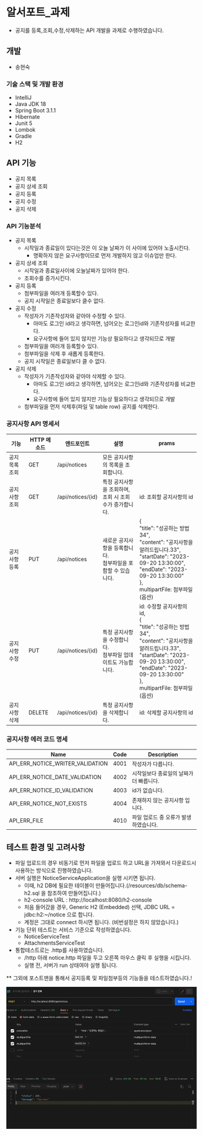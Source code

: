 # 알서포트_과제
- 공지를 등록,조회,수정,삭제하는 API 개발을 과제로 수행하였습니다. 

## 개발
- 송현숙
### 기술 스택 및 개발 환경
- IntelliJ
- Java JDK 18
- Spring Boot 3.1.1
- Hibernate
- Junit 5
- Lombok
- Gradle
- H2

## API 기능
- 공지 목록
- 공지 상세 조회
- 공지 등록
- 공지 수정
- 공지 삭제 

### API 기능분석
- 공지 목록
  - 시작일과 종료일이 있다는것은 이 오늘 날짜가 이 사이에 있어야 노출시킨다.
    - 명확하지 않은 요구사항이므로 먼저 개발하지 않고 이슈업만 한다.
- 공지 상세 조회
  - 시작일과 종료일사이에 오늘날짜가 있어야 한다.
  - 조회수를 증가시킨다.
- 공지 등록
  - 첨부파일을 여러개 등록할수 있다.
  - 공지 시작일은 종료일보다 클수 없다.
- 공지 수정
  - 작성자가 기존작성자와 같아야 수정할 수 있다.
    - 아마도 로그인 id라고 생각하면, 넘어오는 로그인id와 기존작성자를 비교한다. 
    - 요구사항에 들어 있지 않지만 기능상 필요하다고 생각되므로 개발
  - 첨부파일을 여러개 등록할수 있다.
  - 첨부파일을 삭제 후 새롭게 등록한다.
  - 공지 시작일은 종료일보다 클 수 없다.
- 공지 삭제
  - 작성자가 기존작성자와 같아야 삭제할 수 있다.
    - 아마도 로그인 id라고 생각하면, 넘어오는 로그인id와 기존작성자를 비교한다.
    - 요구사항에 들어 있지 않지만 기능상 필요하다고 생각되므로 개발
  - 첨부파일을 먼저 삭제후(파일 및 table row) 공지를 삭제한다.

### 공지사항 API 명세서

| 기능 | HTTP 메소드 | 엔드포인트 | 설명 | prams                                                                                                                                                                                                                         |
| --- | --- | --- | --- |-------------------------------------------------------------------------------------------------------------------------------------------------------------------------------------------------------------------------------| 
| 공지 목록 조회 | GET | /api/notices | 모든 공지사항의 목록을 조회합니다. |                                                                                                                                                                                                                               |
| 공지사항 조회 | GET | /api/notices/{id} | 특정 공지사항을 조회하며,<br/> 조회 시 조회수가 증가합니다. | id: 조회할 공지사항의 id                                                                                                                                                                                                              |
| 공지사항 등록 | PUT | /api/notices | 새로운 공지사항을 등록합니다. <br/> 첨부파일을 포함할 수 있습니다. | {<br/> "title": "성공하는 방법34",<br/>"content": "공지사항을 알려드립니다.33",<br/>"startDate": "2023-09-20 13:30:00",<br/>"endDate": "2023-09-20 13:30:00"<br/>},<br/>  multipartFile: 첨부파일 (옵션)                        |
| 공지사항 수정 | PUT | /api/notices/{id} | 특정 공지사항을 수정합니다. <br/> 첨부파일 업데이트도 가능합니다. | id: 수정할 공지사항의 id, <br/> {<br/> "title": "성공하는 방법34",<br/>"content": "공지사항을 알려드립니다.33",<br/>"startDate": "2023-09-20 13:30:00",<br/>"endDate": "2023-09-20 13:30:00"<br/>},<br/> multipartFile: 첨부파일 (옵션) |
| 공지사항 삭제 | DELETE | /api/notices/{id} | 특정 공지사항을 삭제합니다. | id: 삭제할 공지사항의 id                                                                                                                                                                                                              |

### 공지사항 에러 코드 명세
| Name                              | Code  | Description                         |
|-----------------------------------|-------|-------------------------------------|
| API_ERR_NOTICE_WRITER_VALIDATION  | 4001  | 작성자가 다릅니다.                  |
| API_ERR_NOTICE_DATE_VALIDATION    | 4002  | 시작일보다 종료일의 날짜가 더 빠릅니다.|
| API_ERR_NOTICE_ID_VALIDATION      | 4003  | id가 없습니다.                      |
| API_ERR_NOTICE_NOT_EXISTS         | 4004  | 존재하지 않는 공지사항 입니다.       |
| API_ERR_FILE                      | 4010  | 파일 업로드 중 오류가 발생하였습니다.  |


## 테스트 환경 및 고려사항
- 파일 업로드의 경우 비동기로 먼저 파일을 업로드 하고 URL을 가져와서 다운로드시 사용하는 방식으로 진행하였습니다.
- 서버 실행은 NoticeServiceApplication을 실행 시키면 됩니다.
  - 이때, h2 DB에 필요한 테이블이 만들어집니다.(/resources/db/schema-h2.sql 을 참조하여 만들어집니다.)
  - h2-console URL :  http://localhost:8080/h2-console 
  - 처음 들어갔을 경우, Generic H2 (Embedded) 선택, JDBC URL = jdbc:h2:~/notice 으로 합니다. 
  - 계정은 그대로 connect 하시면 됩니다. (비번설정은 하지 않았습니다.) 
- 기능 단위 테스트는 서비스 기준으로 작성하였습니다.
  - NoticeServiceTest
  - AttachmentsServiceTest 
- 통합테스트로는 .http를 사용하였습니다.
  - /http 아래 notice.http 파일을 두고 오른쪽 마우스 클릭 후 실행을 시킵니다. 
  - 실행 전, 서버가 run 상태여야 실행 됩니다.

** 그외에 포스트맨을 통해서 공지등록 및 파일첨부등의 기능들을 테스트하였습니다.!

![img_1.png](file%2Ftest%2Fimg_1.png)
